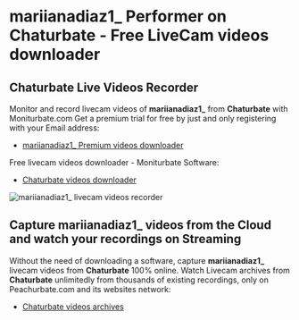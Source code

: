 # mariianadiaz1_ Performer on Chaturbate - Free LiveCam videos downloader

## Chaturbate Live Videos Recorder

Monitor and record livecam videos of **mariianadiaz1_** from **Chaturbate** with Moniturbate.com
Get a premium trial for free by just and only registering with your Email address:
* [mariianadiaz1_ Premium videos downloader](https://moniturbate.com/request-demo-licence-key.html)

Free livecam videos downloader - Moniturbate Software:
* [Chaturbate videos downloader](https://moniturbate.com/moniturbate-download-software.html)

![mariianadiaz1_ livecam videos recorder](https://peachurnet.com/templates/moniturbate-software.png)


## Capture mariianadiaz1_ videos from the Cloud and watch your recordings on Streaming

Without the need of downloading a software, capture **mariianadiaz1_** livecam videos from **Chaturbate** 100% online.
Watch Livecam archives from **Chaturbate** unlimitedly from thousands of existing recordings, only on Peachurbate.com and its websites network:
* [Chaturbate videos archives](https://peachurnet.com/)